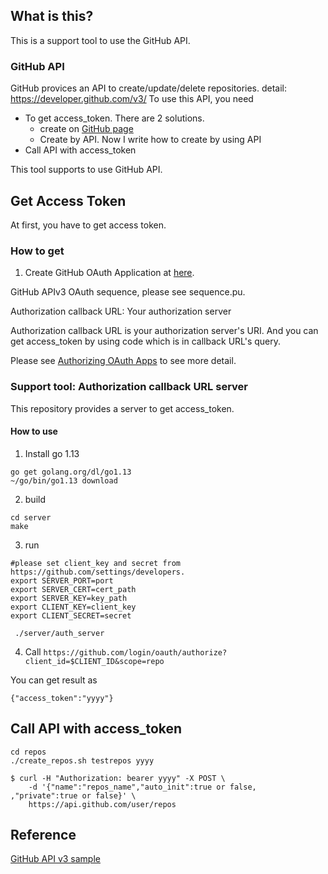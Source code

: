 ## What is this?
This is a support tool to use the GitHub API.

### GitHub API

GitHub provices an API to create/update/delete repositories. detail: https://developer.github.com/v3/
To use this API, you need 
- To get access_token. There are 2 solutions.
  - create on [GitHub page](https://github.com/settings/tokens/new)
  - Create by API. Now I write how to create by using API
- Call API with access_token

This tool supports to use GitHub API.

## Get Access Token

At first, you have to get access token.

### How to get

1. Create GitHub OAuth Application at [here](https://github.com/settings/applications/new).

GitHub APIv3 OAuth sequence, please see sequence.pu.

Authorization callback URL: Your authorization server

Authorization callback URL is your authorization server's URI.
And you can get access_token by using code which is in callback URL's query.

Please see [Authorizing OAuth Apps](https://developer.github.com/apps/building-oauth-apps/authorizing-oauth-apps/) to see more detail.

### Support tool: Authorization callback URL server

This repository provides a server to get access_token.
#### How to use

1. Install go 1.13

```
go get golang.org/dl/go1.13
~/go/bin/go1.13 download
```

2. build

```
cd server
make
```

3. run

```
#please set client_key and secret from  https://github.com/settings/developers.
export SERVER_PORT=port
export SERVER_CERT=cert_path
export SERVER_KEY=key_path
export CLIENT_KEY=client_key
export CLIENT_SECRET=secret

 ./server/auth_server
```

4. Call `https://github.com/login/oauth/authorize?client_id=$CLIENT_ID&scope=repo`

You can get result as 

```
{"access_token":"yyyy"}
```

## Call API with access_token

```
cd repos
./create_repos.sh testrepos yyyy
```

```
$ curl -H "Authorization: bearer yyyy" -X POST \
    -d '{"name":"repos_name","auto_init":true or false, ,"private":true or false}' \
    https://api.github.com/user/repos
```

## Reference

[GitHub API v3 sample](https://qiita.com/ngs/items/34e51186a485c705ffdb)

